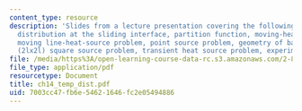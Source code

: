 ```yaml
---
content_type: resource
description: 'Slides from a lecture presentation covering the following topics: Temperature
  distribution at the sliding interface, partition function, moving-heat-source problem,
  moving line-heat-source problem, point source problem, geometry of band source problem,
  (2lx2l) square source problem, transient heat source problem, experimental results.'
file: /media/https%3A/open-learning-course-data-rc.s3.amazonaws.com/2-800-tribology-fall-2004/7003cc47fb6e54621646fc2e05494886_ch14_temp_dist.pdf
file_type: application/pdf
resourcetype: Document
title: ch14_temp_dist.pdf
uid: 7003cc47-fb6e-5462-1646-fc2e05494886
---
```

